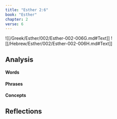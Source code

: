 ```yaml
---
title: "Esther 2:6"
book: "Esther"
chapter: 2
verse: 6
---
```

![[/Greek/Esther/002/Esther-002-006G.md#Text]]
![[/Hebrew/Esther/002/Esther-002-006H.md#Text]]

## Analysis

#### Words

#### Phrases

#### Concepts

## Reflections
